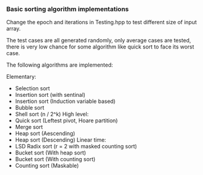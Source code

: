 ### Basic sorting algorithm implementations

Change the epoch and iterations in Testing.hpp to test different size of input array.

The test cases are all generated randomly, only average cases are tested, there is very low chance for some algorithm like quick sort to face its worst case.

The following algorithms are implemented:

Elementary:
- Selection sort
- Insertion sort (with sentinal)
- Insertion sort (Induction variable based)
- Bubble sort
- Shell sort (n / 2^k)
High level:
- Quick sort (Leftest pivot, Hoare partition)
- Merge sort
- Heap sort (Aescending)
- Heap sort (Descending)
Linear time:
- LSD Radix sort (r = 2 with masked counting sort)
- Bucket sort (With heap sort)
- Bucket sort (With counting sort)
- Counting sort (Maskable)
